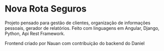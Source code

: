 <h1>Nova Rota Seguros</h1>

Projeto pensado para gestão de clientes, organização de informações pessoais, gerador de relatórios.
Feito com linguagens em Angular, Django, Python, Api Rest Framework.

<span>Frontend criado por Nauan com contribuição do backend do Daniel</span>
